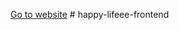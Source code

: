 <a href="http://nguyenhuuvu.pro/">Go to website</a>
#   h a p p y - l i f e e e - f r o n t e n d  
 